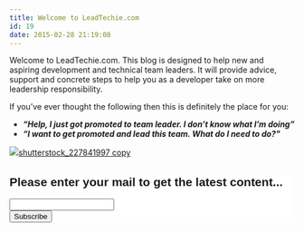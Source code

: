 ```yaml
---
title: Welcome to LeadTechie.com
id: 19
date: 2015-02-28 21:19:08
---
```


Welcome to LeadTechie.com. This blog is designed to help new and aspiring development and technical team leaders. It will provide advice, support and concrete steps to help you as a developer take on more leadership responsibility.

If you’ve ever thought the following then this is definitely the place for you:

*   _**“Help, I just got promoted to team leader. I don’t know what I’m doing”**_
*   _**“I want to get promoted and lead this team. What do I need to do?"**_

<span style="line-height: 1.5;">[![shutterstock_227841997 copy](http://162.144.28.164/~writtep3/leadtechie/wp-content/uploads/2015/02/shutterstock_227841997-copy-1024x765.jpg)](http://162.144.28.164/~writtep3/leadtechie/wp-content/uploads/2015/02/shutterstock_227841997-copy.jpg)</span>

<!-- Begin MailChimp Signup Form -->
<link href="//cdn-images.mailchimp.com/embedcode/classic-081711.css" rel="stylesheet" type="text/css">
<style type="text/css">
	#mc_embed_signup{background:#fff; clear:left; font:14px Helvetica,Arial,sans-serif; }
	/* Add your own MailChimp form style overrides in your site stylesheet or in this style block.
	   We recommend moving this block and the preceding CSS link to the HEAD of your HTML file. */
</style>
<div id="mc_embed_signup">
<form action="//leadtechie.us9.list-manage.com/subscribe/post?u=217e8bfd3820db9445436da6a&amp;id=3c20e995ba" method="post" id="mc-embedded-subscribe-form" name="mc-embedded-subscribe-form" class="validate" target="_blank" novalidate>
    <div id="mc_embed_signup_scroll">

## Please enter your mail to get the latest content...

<div class="indicates-required"><span class="asterisk"></span></div>
<div class="mc-field-group">
	<label for="mce-EMAIL"><span class="asterisk"></span>
</label>
	<input type="email" value="" name="EMAIL" class="required email" id="mce-EMAIL">
</div>
	<div id="mce-responses" class="clear">
		<div class="response" id="mce-error-response" style="display:none"></div>
		<div class="response" id="mce-success-response" style="display:none"></div>
	</div>    <!-- real people should not fill this in and expect good things - do not remove this or risk form bot signups-->
    <div style="position: absolute; left: -5000px;"><input type="text" name="b_217e8bfd3820db9445436da6a_3c20e995ba" tabindex="-1" value=""></div>
    <div class="clear"><input type="submit" value="Subscribe" name="subscribe" id="mc-embedded-subscribe" class="button"></div>
    </div>
</form>
</div>
<script type='text/javascript' src='//s3.amazonaws.com/downloads.mailchimp.com/js/mc-validate.js'></script><script type='text/javascript'>(function($) {window.fnames = new Array(); window.ftypes = new Array();fnames[0]='EMAIL';ftypes[0]='email';fnames[1]='FNAME';ftypes[1]='text';fnames[2]='LNAME';ftypes[2]='text';}(jQuery));var $mcj = jQuery.noConflict(true);</script>
<!--End mc_embed_signup-->